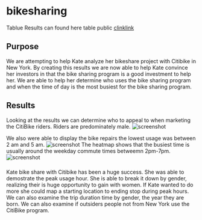 # bikesharing
Tablue Results can found here table public [clinklink](https://public.tableau.com/app/profile/bobby6661/viz/FinalProject_16490120047630/Story1?publish=yes)
## Purpose
We are attempting to help Kate analyze her bikeshare project with Citibike in New York. By creating this results we are now able to help Kate convince her investors in that the bike sharing program is a good investment to help her. We are able to help her determine who uses the bike sharing program and when the time of day is the most busiest for the bike sharing program.

## Results
Looking at the results we can determine who to appeal to when marketing the CitiBike riders. Riders are predominately male.
![screenshot](gender/trip.png)

We also were able to display the bike repairs the lowest usage was between 2 am and 5 am.
![screenshot](desktop/chart.png)
The heatmap shows that the busiest time is usually around the weekday commute times betweemn 2pm-7pm.
![screenshot](desktop/trip.png)

###
Kate bike share with Citibike has been a huge success. She was able to demostrate the peak usage hour. She is able to break it down by gender, realizing their is huge opportunity to gain with women. If Kate wanted to do more she could map  a starting location to ending stop during peak hours. We can also examine the trip duration time by gender, the year they are born. We can also examine if outsiders people not from New York use the CitiBike program.

